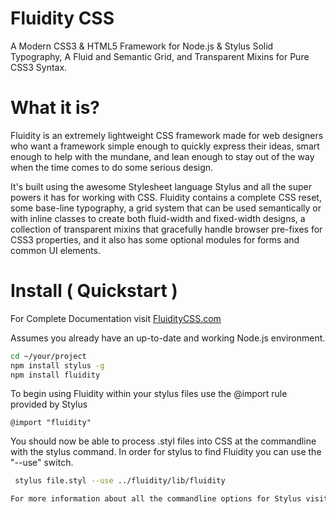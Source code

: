 Fluidity CSS
============
A Modern CSS3 & HTML5 Framework for Node.js & Stylus
Solid Typography, A Fluid and Semantic Grid, and Transparent Mixins for Pure CSS3 Syntax.

What it is?
==========
Fluidity is an extremely lightweight CSS framework made for web designers who want a framework simple enough to quickly express their ideas, smart enough to help with the mundane, and lean enough to stay out of the way when the time comes to do some serious design.

It's built using the awesome Stylesheet language Stylus and all the super powers it has for working with CSS. Fluidity contains a complete CSS reset, some base-line typography, a grid system that can be used semantically or with inline classes to create both fluid-width and fixed-width designs, a collection of transparent mixins that gracefully handle browser pre-fixes for CSS3 properties, and it also has some optional modules for forms and common UI elements.


Install ( Quickstart )
=======
For Complete Documentation visit [FluidityCSS.com](http://fluiditycss.com/)

Assumes you already have an up-to-date and working Node.js environment.
~~~ sh
cd ~/your/project
npm install stylus -g
npm install fluidity
~~~

To begin using Fluidity within your stylus files use the @import rule provided by Stylus
~~~
@import "fluidity"
~~~
You should now be able to process .styl files into CSS at the commandline with the stylus command. In order for stylus to find Fluidity you can use the "--use" switch.
~~~ sh
 stylus file.styl --use ../fluidity/lib/fluidity

For more information about all the commandline options for Stylus visit the <a href="http://learnboost.github.com/stylus/" target="_blank">Stylus</a> docs or type 'stylus --help'
